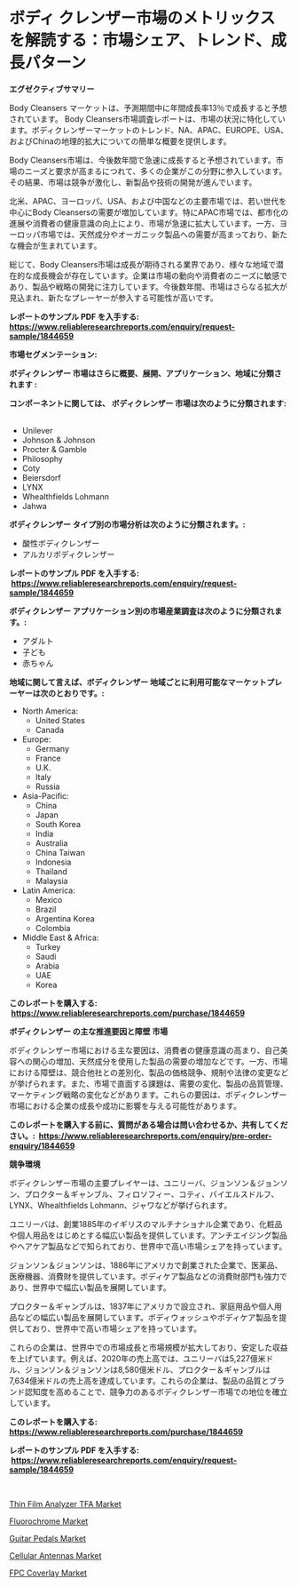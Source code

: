 <p><h1>ボディ クレンザー市場のメトリックスを解読する：市場シェア、トレンド、成長パターン</h1></p><p><strong>エグゼクティブサマリー</strong></p>
<p><p>Body Cleansers マーケットは、予測期間中に年間成長率13％で成長すると予想されています。 Body Cleansers市場調査レポートは、市場の状況に特化しています。ボディクレンザーマーケットのトレンド、NA、APAC、EUROPE、USA、およびChinaの地理的拡大についての簡単な概要を提供します。</p><p>Body Cleansers市場は、今後数年間で急速に成長すると予想されています。市場のニーズと要求が高まるにつれて、多くの企業がこの分野に参入しています。その結果、市場は競争が激化し、新製品や技術の開発が進んでいます。</p><p>北米、APAC、ヨーロッパ、USA、および中国などの主要市場では、若い世代を中心にBody Cleansersの需要が増加しています。特にAPAC市場では、都市化の進展や消費者の健康意識の向上により、市場が急速に拡大しています。一方、ヨーロッパ市場では、天然成分やオーガニック製品への需要が高まっており、新たな機会が生まれています。</p><p>総じて、Body Cleansers市場は成長が期待される業界であり、様々な地域で潜在的な成長機会が存在しています。企業は市場の動向や消費者のニーズに敏感であり、製品や戦略の開発に注力しています。今後数年間、市場はさらなる拡大が見込まれ、新たなプレーヤーが参入する可能性が高いです。</p></p>
<p><strong>レポートのサンプル PDF を入手する: <a href="https://www.reliableresearchreports.com/enquiry/request-sample/1844659">https://www.reliableresearchreports.com/enquiry/request-sample/1844659</a></strong></p>
<p><strong>市場セグメンテーション:</strong></p>
<p><strong> ボディクレンザー 市場はさらに概要、展開、アプリケーション、地域に分類されます :</strong></p>
<p><strong>コンポーネントに関しては、 ボディクレンザー 市場は次のように分類されます: &nbsp;</strong></p>
<p><ul><li>Unilever</li><li>Johnson & Johnson</li><li>Procter & Gamble</li><li>Philosophy</li><li>Coty</li><li>Beiersdorf</li><li>LYNX</li><li>Whealthfields Lohmann</li><li>Jahwa</li></ul></p>
<p><strong> ボディクレンザー タイプ別の市場分析は次のように分類されます。:</strong></p>
<p><ul><li>酸性ボディクレンザー</li><li>アルカリボディクレンザー</li></ul></p>
<p><strong>レポートのサンプル PDF を入手する: &nbsp;<a href="https://www.reliableresearchreports.com/enquiry/request-sample/1844659">https://www.reliableresearchreports.com/enquiry/request-sample/1844659</a></strong></p>
<p><strong> ボディクレンザー アプリケーション別の市場産業調査は次のように分類されます。:</strong></p>
<p><ul><li>アダルト</li><li>子ども</li><li>赤ちゃん</li></ul></p>
<p><strong>地域に関して言えば、ボディクレンザー 地域ごとに利用可能なマーケットプレーヤーは次のとおりです。:</strong></p>
<p><ul>
    <li>
        North America:
        <ul>
            <li>United States</li>
            <li>Canada</li>
        </ul>
    </li>
    <li>
        Europe:
        <ul>
            <li>Germany</li>
            <li>France</li>
            <li>U.K.</li>
            <li>Italy</li>
            <li>Russia</li>
        </ul>
    </li>
    <li>
        Asia-Pacific:
        <ul>
            <li>China</li>
            <li>Japan</li>
            <li>South Korea</li>
            <li>India</li>
            <li>Australia</li>
            <li>China Taiwan</li>
            <li>Indonesia</li>
            <li>Thailand</li>
            <li>Malaysia</li>
        </ul>
    </li>
    <li>
        Latin America:
        <ul>
            <li>Mexico</li>
            <li>Brazil</li>
            <li>Argentina Korea</li>
            <li>Colombia</li>
        </ul>
    </li>
    <li>
        Middle East & Africa:
        <ul>
            <li>Turkey</li>
            <li>Saudi</li>
            <li>Arabia</li>
            <li>UAE</li>
            <li>Korea</li>
        </ul>
    </li>
    </ul></p>
<p><strong>このレポートを購入する: &nbsp;<a href="https://www.reliableresearchreports.com/purchase/1844659">https://www.reliableresearchreports.com/purchase/1844659</a></strong></p>
<p><strong>ボディクレンザー の主な推進要因と障壁 市場</strong></p>
<p><p>ボディクレンザー市場における主な要因は、消費者の健康意識の高まり、自己美容への関心の増加、天然成分を使用した製品の需要の増加などです。一方、市場における障壁は、競合他社との差別化、製品の価格競争、規制や法律の変更などが挙げられます。また、市場で直面する課題は、需要の変化、製品の品質管理、マーケティング戦略の変化などがあります。これらの要因は、ボディクレンザー市場における企業の成長や成功に影響を与える可能性があります。</p></p>
<p><strong>このレポートを購入する前に、質問がある場合は問い合わせるか、共有してください。:&nbsp; <a href="https://www.reliableresearchreports.com/enquiry/pre-order-enquiry/1844659">https://www.reliableresearchreports.com/enquiry/pre-order-enquiry/1844659</a></strong></p>
<p><strong>競争環境</strong></p>
<p><p>ボディクレンザー市場の主要プレイヤーは、ユニリーバ、ジョンソン＆ジョンソン、プロクター＆ギャンブル、フィロソフィー、コティ、バイエルスドルフ、LYNX、Whealthfields Lohmann、ジャワなどが挙げられます。</p><p>ユニリーバは、創業1885年のイギリスのマルチナショナル企業であり、化粧品や個人用品をはじめとする幅広い製品を提供しています。アンチエイジング製品やヘアケア製品などで知られており、世界中で高い市場シェアを持っています。</p><p>ジョンソン＆ジョンソンは、1886年にアメリカで創業された企業で、医薬品、医療機器、消費財を提供しています。ボディケア製品などの消費財部門も強力であり、世界中で幅広い製品を展開しています。</p><p>プロクター＆ギャンブルは、1837年にアメリカで設立され、家庭用品や個人用品などの幅広い製品を展開しています。ボディウォッシュやボディケア製品を提供しており、世界中で高い市場シェアを持っています。</p><p>これらの企業は、世界中での市場成長と市場規模が拡大しており、安定した収益を上げています。例えば、2020年の売上高では、ユニリーバは5,227億米ドル、ジョンソン＆ジョンソンは8,580億米ドル、プロクター＆ギャンブルは7,634億米ドルの売上高を達成しています。これらの企業は、製品の品質とブランド認知度を高めることで、競争力のあるボディクレンザー市場での地位を確立しています。</p></p>
<p><strong>このレポートを購入する: &nbsp; <a href="https://www.reliableresearchreports.com/purchase/1844659">https://www.reliableresearchreports.com/purchase/1844659</a></strong></p>
<p><strong>レポートのサンプル PDF を入手する: &nbsp;<a href="https://www.reliableresearchreports.com/enquiry/request-sample/1844659">https://www.reliableresearchreports.com/enquiry/request-sample/1844659</a></strong><strong></strong></p>
<p>&nbsp;</p>
<p><p><a href="https://github.com/Sherrillcrooksxa8i18ucf2m/Market-Research-Report-List-1/blob/main/thin-film-analyzer-tfa-market.md">Thin Film Analyzer TFA Market</a></p><p><a href="https://view.publitas.com/reportprime-1/insights-into-fluorochrome-market-size-analysing-market-share-trends-and-growth-from-2024-to-2031/">Fluorochrome Market</a></p><p><a href="https://funky-papaya-cf4.notion.site/Guitar-Pedals-Market-Research-Report-Provides-Critical-Insights-that-can-help-Shape-Business-Develop-28310e92bf654255bc07ff0a3c5f9376">Guitar Pedals Market</a></p><p><a href="https://confirmed-shield-e13.notion.site/Cellular-Antennas-Market-Offer-Valuable-Insights-into-Market-Size-Market-Share-Market-Trends-and--ccfb270f71b04dfa842300cb5f35e8b7">Cellular Antennas Market</a></p><p><a href="https://view.publitas.com/reportprime-1/fpc-coverlay-market-dynamics-2024-2031-also-about-its-market-trends-projections-and-opportunities/">FPC Coverlay Market</a></p></p>